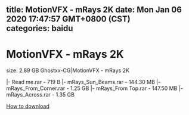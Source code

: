 
title: MotionVFX - mRays 2K
date: Mon Jan 06 2020 17:47:57 GMT+0800 (CST)    
categories: baidu
---

# MotionVFX - mRays 2K
size: 2.89 GB
 Ghostxx-CG|MotionVFX - mRays 2K
 
|- Read me.rar - 719 B
|- mRays_Sun_Beams.rar - 144.30 MB
|- mRays_From_Corner.rar - 1.25 GB
|- mRays_From Top.rar - 147.50 MB
|- mRays_Across.rar - 1.35 GB

[How to download](https://bpcam.bemobtrk.com/go/2ceec3aa-1ca2-46d6-b9ff-aaa5c184517c?jno=2593)